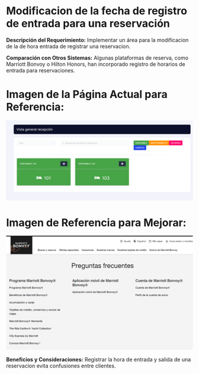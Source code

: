

# Modificacion de la fecha de registro de entrada para una reservación

**Descripción del Requerimiento:**
Implementar un área para la modificacion de la de hora entrada de registrar una reservacion.

**Comparación con Otros Sistemas:**
Algunas plataformas de reserva, como Marriott Bonvoy o Hilton Honors, han incorporado registro de horarios de entrada para reservaciones.

# Imagen de la Página Actual para Referencia:
![imagen](./img/r1-1.png)


# Imagen de Referencia para Mejorar:
![imagen](./img/r1-2.png)


**Beneficios y Consideraciones:**
Registrar la hora de entrada y salida de una reservacion evita confusiones entre clientes.
